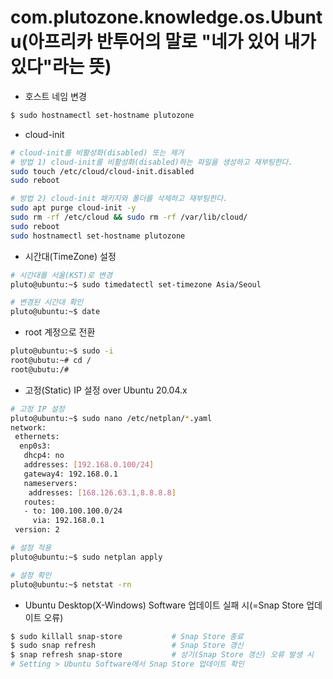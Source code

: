 # com.plutozone.knowledge.os.Ubuntu(아프리카 반투어의 말로 "네가 있어 내가 있다"라는 뜻)


- 호스트 네임 변경
```bash
$ sudo hostnamectl set-hostname plutozone
```

- cloud-init
```bash
# cloud-init를 비활성화(disabled) 또는 제거
# 방법 1) cloud-init를 비활성화(disabled)하는 파일을 생성하고 재부팅한다.
sudo touch /etc/cloud/cloud-init.disabled
sudo reboot

# 방법 2) cloud-init 패키지와 폴더를 삭제하고 재부팅한다.
sudo apt purge cloud-init -y
sudo rm -rf /etc/cloud && sudo rm -rf /var/lib/cloud/
sudo reboot
sudo hostnamectl set-hostname plutozone
```

- 시간대(TimeZone) 설정
```bash
# 시간대를 서울(KST)로 변경
pluto@ubuntu:~$ sudo timedatectl set-timezone Asia/Seoul

# 변경된 시간대 확인
pluto@ubuntu:~$ date
```

- root 계정으로 전환
```bash
pluto@ubuntu:~$ sudo -i
root@ubutu:~# cd /
root@ubutu:/#
```

- 고정(Static) IP 설정 over Ubuntu 20.04.x
```bash
# 고정 IP 설정
pluto@ubuntu:~$ sudo nano /etc/netplan/*.yaml
network:
 ethernets:
  enp0s3:
   dhcp4: no
   addresses: [192.168.0.100/24]
   gateway4: 192.168.0.1
   nameservers:
    addresses: [168.126.63.1,8.8.8.8]
   routes:
   - to: 100.100.100.0/24
     via: 192.168.0.1
 version: 2

# 설정 적용
pluto@ubuntu:~$ sudo netplan apply

# 설정 확인
pluto@ubuntu:~$ netstat -rn
```

- Ubuntu Desktop(X-Windows) Software 업데이트 실패 시(=Snap Store 업데이트 오류)
```bash
$ sudo killall snap-store			# Snap Store 종료
$ sudo snap refresh					# Snap Store 갱신
$ snap refresh snap-store			# 상기(Snap Store 갱신) 오류 발생 시
# Setting > Ubuntu Software에서 Snap Store 업데이트 확인
```